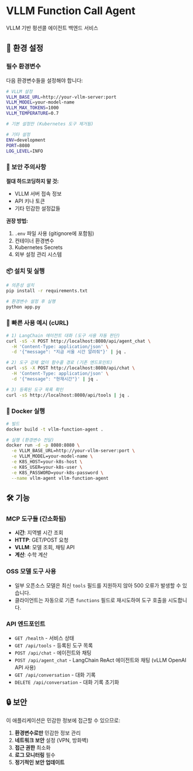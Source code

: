 # VLLM Function Call Agent

VLLM 기반 펑션콜 에이전트 백엔드 서비스

## 🔧 환경 설정

### 필수 환경변수

다음 환경변수들을 설정해야 합니다:

```bash
# VLLM 설정
VLLM_BASE_URL=http://your-vllm-server:port
VLLM_MODEL=your-model-name
VLLM_MAX_TOKENS=1000
VLLM_TEMPERATURE=0.7

# 기본 설정만 (Kubernetes 도구 제거됨)

# 기타 설정
ENV=development
PORT=8080
LOG_LEVEL=INFO
```

### 🚨 보안 주의사항

**절대 하드코딩하지 말 것:**
- VLLM 서버 접속 정보
- API 키나 토큰
- 기타 민감한 설정값들

**권장 방법:**
1. `.env` 파일 사용 (gitignore에 포함됨)
2. 컨테이너 환경변수
3. Kubernetes Secrets
4. 외부 설정 관리 시스템

### 📦 설치 및 실행

```bash
# 의존성 설치
pip install -r requirements.txt

# 환경변수 설정 후 실행
python app.py
```

### 🧪 빠른 사용 예시 (cURL)

```bash
# 1) LangChain 에이전트 대화 (도구 사용 자동 판단)
curl -sS -X POST http://localhost:8080/api/agent_chat \
  -H 'Content-Type: application/json' \
  -d '{"message": "지금 서울 시간 알려줘"}' | jq .

# 2) 도구 강제 없이 함수콜 경로 (기존 엔드포인트)
curl -sS -X POST http://localhost:8080/api/chat \
  -H 'Content-Type: application/json' \
  -d '{"message": "현재시간"}' | jq .

# 3) 등록된 도구 목록 확인
curl -sS http://localhost:8080/api/tools | jq .
```

### 🐳 Docker 실행

```bash
# 빌드
docker build -t vllm-function-agent .

# 실행 (환경변수 전달)
docker run -d -p 8080:8080 \
  -e VLLM_BASE_URL=http://your-vllm-server:port \
  -e VLLM_MODEL=your-model-name \
  -e K8S_HOST=your-k8s-host \
  -e K8S_USER=your-k8s-user \
  -e K8S_PASSWORD=your-k8s-password \
  --name vllm-agent vllm-function-agent
```

## 🛠️ 기능

### MCP 도구들 (간소화됨)
- **시간**: 지역별 시간 조회
- **HTTP**: GET/POST 요청
- **VLLM**: 모델 조회, 채팅 API
- **계산**: 수학 계산

### OSS 모델 도구 사용
- 일부 오픈소스 모델은 최신 `tools` 필드를 지원하지 않아 500 오류가 발생할 수 있습니다.
- 클라이언트는 자동으로 기존 `functions` 필드로 재시도하여 도구 호출을 시도합니다.

### API 엔드포인트
- `GET /health` - 서비스 상태
- `GET /api/tools` - 등록된 도구 목록
- `POST /api/chat` - 에이전트와 채팅
- `POST /api/agent_chat` - LangChain ReAct 에이전트와 채팅 (vLLM OpenAI API 사용)
- `GET /api/conversation` - 대화 기록
- `DELETE /api/conversation` - 대화 기록 초기화

## 🔒 보안

이 애플리케이션은 민감한 정보에 접근할 수 있으므로:

1. **환경변수로만** 민감한 정보 관리
2. **네트워크 보안** 설정 (VPN, 방화벽)
3. **접근 권한** 최소화
4. **로그 모니터링** 필수
5. **정기적인 보안 업데이트**
